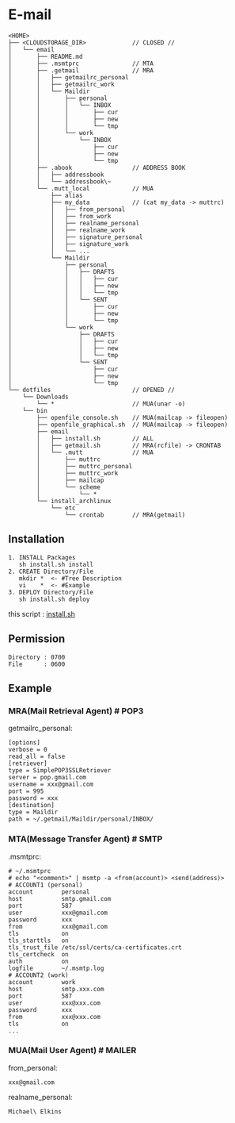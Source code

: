 # E-mail

    <HOME>
    ├── <CLOUDSTORAGE_DIR>             // CLOSED //
    │   └── email
    │       ├── README.md
    │       ├── .msmtprc               // MTA
    │       ├── .getmail               // MRA
    │       │   ├── getmailrc_personal
    │       │   ├── getmailrc_work
    │       │   └── Maildir
    │       │       ├── personal
    │       │       │   └── INBOX
    │       │       │       ├── cur
    │       │       │       ├── new
    │       │       │       └── tmp
    │       │       └── work
    │       │           └── INBOX
    │       │               ├── cur
    │       │               ├── new
    │       │               └── tmp
    │       ├── .abook                 // ADDRESS BOOK
    │       │   ├── addressbook
    │       │   └── addressbook\~
    │       └── .mutt_local            // MUA
    │           ├── alias
    │           ├── my_data            // (cat my_data -> muttrc)
    │           │   ├── from_personal
    │           │   ├── from_work
    │           │   ├── realname_personal
    │           │   ├── realname_work
    │           │   ├── signature_personal
    │           │   ├── signature_work
    │           │   └── ...
    │           └── Maildir
    │               ├── personal
    │               │   ├── DRAFTS
    │               │   │   ├── cur
    │               │   │   ├── new
    │               │   │   └── tmp
    │               │   └── SENT
    │               │       ├── cur
    │               │       ├── new
    │               │       └── tmp
    │               └── work
    │                   ├── DRAFTS
    │                   │   ├── cur
    │                   │   ├── new
    │                   │   └── tmp
    │                   └── SENT
    │                       ├── cur
    │                       ├── new
    │                       └── tmp
    └── dotfiles                       // OPENED //
        └── Downloads
            └── *                      // MUA(unar -o)
        └── bin
            ├── openfile_console.sh    // MUA(mailcap -> fileopen)
            ├── openfile_graphical.sh  // MUA(mailcap -> fileopen)
            ├── email
            │   ├── install.sh         // ALL
            │   ├── getmail.sh         // MRA(rcfile) -> CRONTAB
            │   └── .mutt              // MUA
            │       ├── muttrc
            │       ├── muttrc_personal
            │       ├── muttrc_work
            │       ├── mailcap
            │       └── scheme
            │           └── *
            └── install_archlinux
                └── etc
                    └── crontab        // MRA(getmail)

## Installation

    1. INSTALL Packages
       sh install.sh install
    2. CREATE Directory/File
       mkdir *  <- #Tree Description
       vi    *  <- #Example
    3. DEPLOY Directory/File
       sh install.sh deploy

this script : [install.sh](https://github.com/ghsable/dotfiles/blob/master/bin/email/install.sh)

## Permission

    Directory : 0700
    File      : 0600

## Example

### MRA(Mail Retrieval Agent) # POP3
getmailrc_personal:

    [options]
    verbose = 0
    read_all = false
    [retriever]
    type = SimplePOP3SSLRetriever
    server = pop.gmail.com
    username = xxx@gmail.com
    port = 995
    password = xxx
    [destination]
    type = Maildir
    path = ~/.getmail/Maildir/personal/INBOX/

### MTA(Message Transfer Agent) # SMTP
.msmtprc:

    # ~/.msmtprc
    # echo "<comment>" | msmtp -a <from(account)> <send(address)>
    # ACCOUNT1 (personal)
    account        personal
    host           smtp.gmail.com
    port           587
    user           xxx@gmail.com
    password       xxx
    from           xxx@gmail.com
    tls            on
    tls_starttls   on
    tls_trust_file /etc/ssl/certs/ca-certificates.crt
    tls_certcheck  on
    auth           on
    logfile        ~/.msmtp.log
    # ACCOUNT2 (work)
    account        work
    host           smtp.xxx.com
    port           587
    user           xxx@xxx.com
    password       xxx
    from           xxx@xxx.com
    tls            on
    ...

### MUA(Mail User Agent) # MAILER
from_personal:

    xxx@gmail.com

realname_personal:

    Michael\ Elkins

